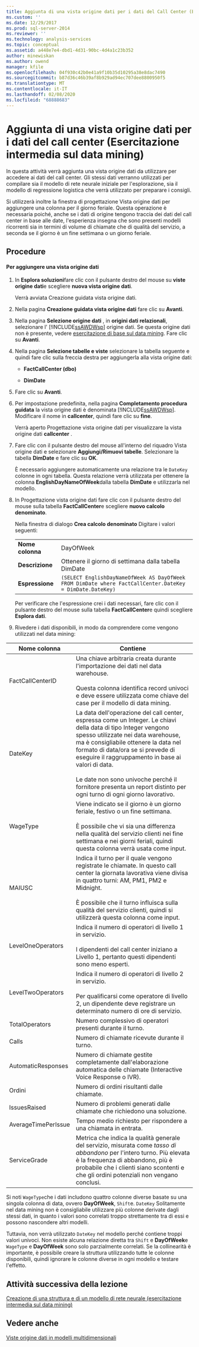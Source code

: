 ```yaml
---
title: Aggiunta di una vista origine dati per i dati del Call Center (Esercitazione intermedia sul data mining) | Microsoft Docs
ms.custom: ''
ms.date: 12/29/2017
ms.prod: sql-server-2014
ms.reviewer: ''
ms.technology: analysis-services
ms.topic: conceptual
ms.assetid: a448e7e4-dbd1-4d31-90bc-4d4a1c23b352
author: minewiskan
ms.author: owend
manager: kfile
ms.openlocfilehash: 04f930c42b0e41a9f10b35d10295a38e8dac7490
ms.sourcegitcommit: b87d36c46b39af8b929ad94ec707dee8800950f5
ms.translationtype: MT
ms.contentlocale: it-IT
ms.lasthandoff: 02/08/2020
ms.locfileid: "68888683"
---
```

# <a name="adding-a-data-source-view-for-call-center-data-intermediate-data-mining-tutorial"></a>Aggiunta di una vista origine dati per i dati del call center (Esercitazione intermedia sul data mining)
  In questa attività verrà aggiunta una vista origine dati da utilizzare per accedere ai dati del call center. Gli stessi dati verranno utilizzati per compilare sia il modello di rete neurale iniziale per l'esplorazione, sia il modello di regressione logistica che verrà utilizzato per preparare i consigli.  
  
 Si utilizzerà inoltre la finestra di progettazione Vista origine dati per aggiungere una colonna per il giorno feriale. Questa operazione è necessaria poiché, anche se i dati di origine tengono traccia dei dati del call center in base alle date, l'esperienza insegna che sono presenti modelli ricorrenti sia in termini di volume di chiamate che di qualità del servizio, a seconda se il giorno è un fine settimana o un giorno feriale.  
  
## <a name="procedures"></a>Procedure  
  
#### <a name="to-add-a-data-source-view"></a>Per aggiungere una vista origine dati  
  
1.  In **Esplora soluzioni**fare clic con il pulsante destro del mouse su **viste origine dati**e scegliere **nuova vista origine dati**.  
  
     Verrà avviata Creazione guidata vista origine dati.  
  
2.  Nella pagina **Creazione guidata vista origine dati** fare clic su **Avanti**.  
  
3.  Nella pagina **Selezione origine dati** , in **origini dati relazionali**, selezionare l' [!INCLUDE[ssAWDWsp](../includes/ssawdwsp-md.md)] origine dati. Se questa origine dati non è presente, vedere [esercitazione di base sul data mining](../../2014/tutorials/basic-data-mining-tutorial.md). Fare clic su **Avanti**.  
  
4.  Nella pagina **Selezione tabelle e viste** selezionare la tabella seguente e quindi fare clic sulla freccia destra per aggiungerla alla vista origine dati:  
  
    -   **FactCallCenter (dbo)**  
  
    -   **DimDate**  
  
5.  Fare clic su **Avanti**.  
  
6.  Per impostazione predefinita, nella pagina **Completamento procedura guidata** la vista origine dati è denominata [!INCLUDE[ssAWDWsp](../includes/ssawdwsp-md.md)]. Modificare il nome in **callcenter**, quindi fare clic su **fine**.  
  
     Verrà aperto Progettazione vista origine dati per visualizzare la vista origine dati **callcenter** .  
  
7.  Fare clic con il pulsante destro del mouse all'interno del riquadro Vista origine dati e selezionare **Aggiungi/Rimuovi tabelle**. Selezionare la tabella **DimDate** e fare clic su **OK**.  
  
     È necessario aggiungere automaticamente una relazione tra le `DateKey` colonne in ogni tabella. Questa relazione verrà utilizzata per ottenere la colonna **EnglishDayNameOfWeek**dalla tabella **DimDate** e utilizzarla nel modello.  
  
8.  In Progettazione vista origine dati fare clic con il pulsante destro del mouse sulla tabella **FactCallCenter**e scegliere **nuovo calcolo denominato**.  
  
     Nella finestra di dialogo **Crea calcolo denominato** Digitare i valori seguenti:  
  
    |||  
    |-|-|  
    |**Nome colonna**|DayOfWeek|  
    |**Descrizione**|Ottenere il giorno di settimana dalla tabella DimDate|  
    |**Espressione**|`(SELECT EnglishDayNameOfWeek AS DayOfWeek FROM DimDate where FactCallCenter.DateKey = DimDate.DateKey)`|  
  
     Per verificare che l'espressione crei i dati necessari, fare clic con il pulsante destro del mouse sulla tabella **FactCallCenter**e quindi scegliere **Esplora dati**.  
  
9. Rivedere i dati disponibili, in modo da comprendere come vengono utilizzati nel data mining:  
  
|Nome colonna|Contiene|  
|-----------------|--------------|  
|FactCallCenterID|Una chiave arbitraria creata durante l'importazione dei dati nel data warehouse.<br /><br /> Questa colonna identifica record univoci e deve essere utilizzata come chiave del case per il modello di data mining.|  
|DateKey|La data dell'operazione del call center, espressa come un Integer. Le chiavi della data di tipo Integer vengono spesso utilizzate nei data warehouse, ma è consigliabile ottenere la data nel formato di data/ora se si prevede di eseguire il raggruppamento in base ai valori di data.<br /><br /> Le date non sono univoche perché il fornitore presenta un report distinto per ogni turno di ogni giorno lavorativo.|  
|WageType|Viene indicato se il giorno è un giorno feriale, festivo o un fine settimana.<br /><br /> È possibile che vi sia una differenza nella qualità del servizio clienti nei fine settimana e nei giorni feriali, quindi questa colonna verrà usata come input.|  
|MAIUSC|Indica il turno per il quale vengono registrate le chiamate. In questo call center la giornata lavorativa viene divisa in quattro turni: AM, PM1, PM2 e Midnight.<br /><br /> È possibile che il turno influisca sulla qualità del servizio clienti, quindi si utilizzerà questa colonna come input.|  
|LevelOneOperators|Indica il numero di operatori di livello 1 in servizio.<br /><br /> I dipendenti del call center iniziano a Livello 1, pertanto questi dipendenti sono meno esperti.|  
|LevelTwoOperators|Indica il numero di operatori di livello 2 in servizio.<br /><br /> Per qualificarsi come operatore di livello 2, un dipendente deve registrare un determinato numero di ore di servizio.|  
|TotalOperators|Numero complessivo di operatori presenti durante il turno.|  
|Calls|Numero di chiamate ricevute durante il turno.|  
|AutomaticResponses|Numero di chiamate gestite completamente dall'elaborazione automatica delle chiamate (Interactive Voice Response o IVR).|  
|Ordini|Numero di ordini risultanti dalle chiamate.|  
|IssuesRaised|Numero di problemi generati dalle chiamate che richiedono una soluzione.|  
|AverageTimePerIssue|Tempo medio richiesto per rispondere a una chiamata in entrata.|  
|ServiceGrade|Metrica che indica la qualità generale del servizio, misurata come *tasso di abbandono* per l'intero turno. Più elevata è la frequenza di abbandono, più è probabile che i clienti siano scontenti e che gli ordini potenziali non vengano conclusi.|  
  
 Si noti `WageType`che i dati includono quattro colonne diverse basate su una singola colonna di data, ovvero **DayOfWeek**, `Shift`e. `DateKey` Solitamente nel data mining non è consigliabile utilizzare più colonne derivate dagli stessi dati, in quanto i valori sono correlati troppo strettamente tra di essi e possono nascondere altri modelli.  
  
 Tuttavia, non verrà utilizzato `DateKey` nel modello perché contiene troppi valori univoci. Non esiste alcuna relazione diretta tra `Shift` e **DayOfWeek**e `WageType` e **DayOfWeek** sono solo parzialmente correlati. Se la collinearità è importante, è possibile creare la struttura utilizzando tutte le colonne disponibili, quindi ignorare le colonne diverse in ogni modello e testare l'effetto.  
  
## <a name="next-task-in-lesson"></a>Attività successiva della lezione  
 [Creazione di una struttura e di un modello di rete neurale &#40;esercitazione intermedia sul data mining&#41;](../../2014/tutorials/creating-a-neural-network-structure-and-model-intermediate-data-mining-tutorial.md)  
  
## <a name="see-also"></a>Vedere anche  
 [Viste origine dati in modelli multidimensionali](https://docs.microsoft.com/analysis-services/multidimensional-models/data-source-views-in-multidimensional-models)  
  
  
